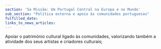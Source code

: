```yaml
---
section: '5a Missão: Um Portugal Central na Europa e no Mundo'
sub_section: "Política externa e apoio às comunidades portuguesas"
fulfilled_date:
links_to_news_articles:
---
```


Apoiar o património cultural ligado às comunidades, valorizando também a atividade dos seus artistas e criadores culturais;